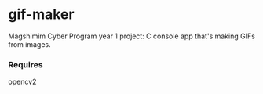 # gif-maker

Magshimim Cyber Program year 1 project: C console app that's making GIFs from images.

### Requires

opencv2

